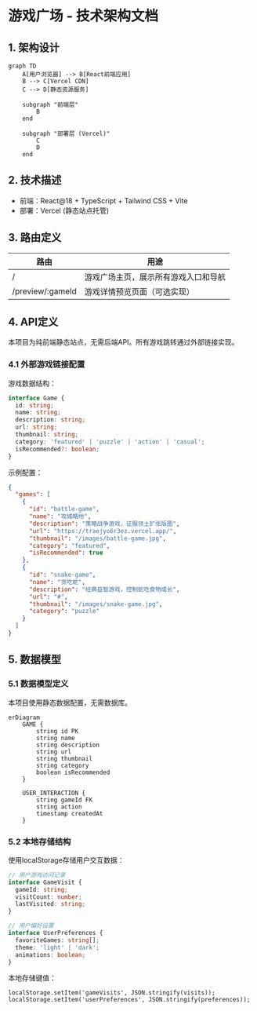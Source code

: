 # 游戏广场 - 技术架构文档

## 1. 架构设计

```mermaid
graph TD
    A[用户浏览器] --> B[React前端应用]
    B --> C[Vercel CDN]
    C --> D[静态资源服务]

    subgraph "前端层"
        B
    end

    subgraph "部署层 (Vercel)"
        C
        D
    end
```

## 2. 技术描述
- 前端：React@18 + TypeScript + Tailwind CSS + Vite
- 部署：Vercel (静态站点托管)

## 3. 路由定义

| 路由 | 用途 |
|------|-----|
| / | 游戏广场主页，展示所有游戏入口和导航 |
| /preview/:gameId | 游戏详情预览页面（可选实现） |

## 4. API定义
本项目为纯前端静态站点，无需后端API。所有游戏跳转通过外部链接实现。

### 4.1 外部游戏链接配置

游戏数据结构：
```typescript
interface Game {
  id: string;
  name: string;
  description: string;
  url: string;
  thumbnail: string;
  category: 'featured' | 'puzzle' | 'action' | 'casual';
  isRecommended?: boolean;
}
```

示例配置：
```json
{
  "games": [
    {
      "id": "battle-game",
      "name": "攻城略地",
      "description": "策略战争游戏，征服领土扩张版图",
      "url": "https://traejyo6r3ez.vercel.app/",
      "thumbnail": "/images/battle-game.jpg",
      "category": "featured",
      "isRecommended": true
    },
    {
      "id": "snake-game",
      "name": "贪吃蛇",
      "description": "经典益智游戏，控制蛇吃食物成长",
      "url": "#",
      "thumbnail": "/images/snake-game.jpg",
      "category": "puzzle"
    }
  ]
}
```

## 5. 数据模型

### 5.1 数据模型定义
本项目使用静态数据配置，无需数据库。

```mermaid
erDiagram
    GAME {
        string id PK
        string name
        string description
        string url
        string thumbnail
        string category
        boolean isRecommended
    }
    
    USER_INTERACTION {
        string gameId FK
        string action
        timestamp createdAt
    }
```

### 5.2 本地存储结构
使用localStorage存储用户交互数据：

```typescript
// 用户游戏访问记录
interface GameVisit {
  gameId: string;
  visitCount: number;
  lastVisited: string;
}

// 用户偏好设置
interface UserPreferences {
  favoriteGames: string[];
  theme: 'light' | 'dark';
  animations: boolean;
}
```

本地存储键值：
```
localStorage.setItem('gameVisits', JSON.stringify(visits));
localStorage.setItem('userPreferences', JSON.stringify(preferences));
```